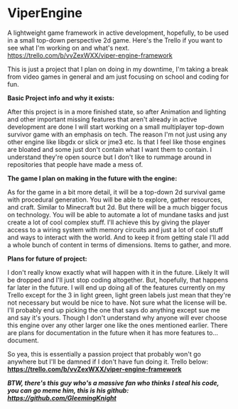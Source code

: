 # ViperEngine
A lightweight game framework in active development, hopefully, to be used in a small top-down perspective 2d game. Here's the Trello if you want to see what I'm working on and what's next. https://trello.com/b/vvZexWXX/viper-engine-framework


This is just a project that I plan on doing in my downtime, I'm taking a break from video games in general and am just focusing on school and coding for fun.

**Basic Project info and why it exists:**

After this project is in a more finished state, so after Animation and lighting and other important missing features that aren't already in active development are done I will start
working on a small multiplayer top-down survivor game with an emphasis on tech. The reason I'm not just using any other engine like libgdx or slick or jme3 etc. Is that I feel like those
engines are bloated and some just don't contain what I want them to contain. I understand they're open source but I don't like to rummage around in repositories that people have made a mess
of. 

**The game I plan on making in the future with the engine:**

As for the game in a bit more detail, it will be a top-down 2d survival game with procedural generation. You will be able to explore, gather resources, and craft. Similar to Minecraft but 2d.
But there will be a much bigger focus on technology. You will be able to automate a lot of mundane tasks and just create a lot of cool complex stuff. I'll achieve this by giving the player access to
a wiring system with memory circuits and just a lot of cool stuff and ways to interact with the world. And to keep it from getting stale I'll add a whole bunch of content in terms of dimensions.
Items to gather, and more.

**Plans for future of project:**

I don't really know exactly what will happen with it in the future. Likely It will be dropped and I'll just stop coding altogether. But, hopefully, that happens far later in the future.
I will end up doing all of the features currently on my Trello except for the 3 in light green, light green labels just mean that they're not necessary but would be nice to have.
Not sure what the license will be. I'll probably end up picking the one that says do anything except sue me and say it's yours. Though I don't understand why anyone will ever choose this
engine over any other larger one like the ones mentioned earlier. There are plans for documentation in the future when it has more features to... document.

So yea, this is essentially a passion project that probably won't go anywhere but I'll be damned if I don't have fun doing it. Trello below:
**https://trello.com/b/vvZexWXX/viper-engine-framework**


***BTW, there's this guy who's a massive fan who thinks I steal his code, you can go meme him, this is his github: https://github.com/GleemingKnight***

